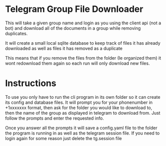 # Telegram Group File Downloader

This will take a given group name and login as you using the client api (not a bot)
and download all of the documents in a group while removing duplicates.  

It will create a small local sqlite database to keep track of files it has already 
downloaded as well as files it has removed as a duplicate

This means that if you remove the files from the folder (Ie organized them) it wont
redownload them again so each run will only download new files.

# Instructions

To use you only have to run the cli program in its own folder so it can create its config and database files.  It will prompt you for your phonenumber in 
+1xxxxxxx format, then ask for the folder you would like to download to, then the name of the group
as displayed in telegram to download from.  Just follow the prompts and enter the requested info.

Once you answer all the prompts it will save a config.yaml file to the folder the program is running
in as well as the telegram session file.  If you need to login again for some reason just delete the tg.session file